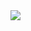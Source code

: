 <a href="https://portal.azure.com/#create/Microsoft.Template/uri/https%3A%2F%2Fraw.githubusercontent.com%2Fgeorgewallace%2FAzure%2Fazure-quickstart-templates%2Fmaster%2Fdns-records-office365%2Fazuredeploy.json" target="_blank">
    <img src="http://azuredeploy.net/deploybutton.png"/>
</a>